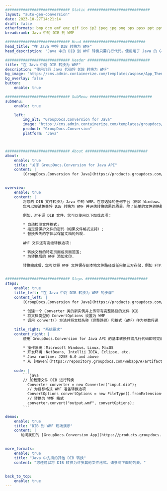 ```yaml
---
############################# Static ############################
layout: "auto-gen-conversion"
date: 2023-10-27T14:21:14
draft: false
otherformats: bmp dcm emf emz gif ico jp2 jpeg jpg png pps ppsx ppt pptx psb psd svg svgz tga tif tiff webp wmf wmz
breadcrumb: Java 中的 DIB 到 WMF

############################# Head ############################
head_title: "在 Java 中将 DIB 转换为 WMF"
head_description: "Java 中的 DIB 到 WMF 转换只需几行代码。使用用于 Java 的 GroupDocs 文档转换 API 转换 160 多种文件格式"

############################# Header ############################
title: "在 Java 中将 DIB 转换为 WMF"
description: "使用几行 Java 代码将 DIB 转换为 WMF"
bg_image: "https://cms.admin.containerize.com/templates/aspose/App_Themes/V3/images/bg/header1.png"
bg_overlay: false
button:
    enable: true

############################# SubMenu ############################
submenu:
    enable: true

    left:
        img_alt: "GroupDocs.Conversion for Java"
        image: "https://cms.admin.containerize.com/templates/groupdocs/images/product-logos/90x90-noborder/groupdocs-conversion-java.png"
        product: "GroupDocs.Conversion"
        platform: "Java"



############################# About ############################
about:
    enable: true
    title: "关于 GroupDocs.Conversion for Java API"
    content: |
        [GroupDocs.Conversion for Java](https://products.groupdocs.com/conversion/java/) 是一种高级文件格式转换 API，用于在 Microsoft Office、OpenDocument、PDF、HTML、电子邮件、CAD 等流行图像和文档格式之间进行转换。只需几行代码即可完成更多工作。本机 API 会自动检测原始文档的格式，并提供许多选项来自定义转换后的文档。除了从文档中提取信息的功能外，它还默认支持将转换结果缓存到本地磁盘。但是，任何类型的缓存存储都可以通过实施适当的接口来支持 - Amazon S3、Dropbox、Google Drive、Windows Azure、Reddis 或任何其他接口。
    

overview:
    enable: true
    content: |
        将您的 DIB 文件转换为 Java 中的 WMF。在您选择的任何平台（例如 Windows、Linux、macOS）上，只需几行 Java 代码。
        您可以尝试免费将 DIB 转换为 WMF 并评估转换结果的质量。除了简单的文件转换脚本外，您还可以尝试更复杂的选项来加载 DIB 源文件并存储 WMF 输出。 
        
        例如，对于源 DIB 文件，您可以使用以下加载选项：

        * 自动检测文件格式;
        * 指定受保护文件的密码（如果文件格式支持）;
        * 替换丢失的字体以保留文档的外观.
        
        WMF 文件还有高级转换选项：

        * 转换文档的特定页面或页面范围;
        * 为转换后的 WMF 添加水印.

        转换完成后，您可以将 WMF 文件保存到本地文件路径或任何第三方存储，例如 FTP、Amazon S3、Google Drive、Dropbox 等。请注意 - 转换 DIB到 WMF，您不需要安装任何额外的软件，例如 MS Office、Open Office、Adobe Acrobat Reader 等。


############################# Steps ############################
steps:
    enable: true
    title_left: "在 Java 中将 DIB 转换为 WMF 的步骤"
    content_left: |
        [GroupDocs.Conversion for Java](https://products.groupdocs.com/conversion/java/) 允许开发人员使用几行代码轻松地将 DIB 文件转换为 WMF。
        
        * 创建一个 Converter 类的新实例并上传带有完整路径的文件 DIB
        * 将文档类型的 ConvertOptions 设置为 WMF
        * 调用 convert() 方法并将文档名称（完整路径）和格式（WMF）作为参数传递

    title_right: "系统要求"
    content_right: |
        使用 GroupDocs.Conversion for Java API 的基本转换只需几行代码即可完成。所有主要平台和操作系统都支持我们的 API。在执行以下代码之前，请确保您的系统上安装了以下先决条件。

        * 操作系统：Microsoft Windows、Linux、MacOS
        * 开发环境：NetBeans, Intellij IDEA, Eclipse, etc.
        * Java runtime: J2SE 6.0 and above
        * 从 [Maven](https://repository.groupdocs.com/webapp/#/artifacts/browse/tree/General/repo/com/groupdocs/groupdocs-conversion) 获取最新的 GroupDocs.Conversion for Java
         
    code: |
        ```java    
        // 加载源文件 DIB 进行转换
          Converter converter = new Converter("input.dib");
          // 为目标格式 WMF 准备转换选项
          ConvertOptions convertOptions = new FileType().fromExtension("wmf").getConvertOptions();
          // 转换为 WMF 格式
          converter.convert("output.wmf", convertOptions);
        ```

demos:
    enable: true
    title: "DIB 到 WMF 现场演示"
    content: |
       访问我们的 [GroupDocs.Conversion App](https://products.groupdocs.app/conversion/family) 网站并立即尝试 DIB 到 WMF 转换。免费演示具有以下好处
          

more_formats:
    enable: true
    title: "Java 中支持的其他 DIB 转换"
    content: "您还可以将 DIB 转换为许多其他文件格式。请参阅下面的列表。"
       
       
back_to_top:
    enable: true
---
```

